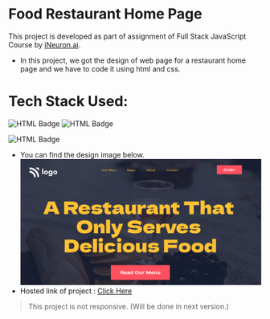 
# Food Restaurant Home Page

This project is developed as part of assignment of Full Stack JavaScript Course by [iNeuron.ai](https://ineuron.ai/).

- In this project, we got the design of web page for a restaurant home page and we have to code it using html and css.

# Tech Stack Used:
![HTML Badge](https://img.shields.io/static/v1?label&message=HTML&color=red) ![HTML Badge](https://img.shields.io/static/v1?label&message=CSS&color=green)

![HTML Badge](https://img.shields.io/static/v1?label=version&message=1.0&color=blue)
- You can find the design image below.
![project snap](./thumbnail.png)
- Hosted link of project : [Click Here](https://diliprathodrd.github.io/food-restaurant-home-page/)
> This project is not responsive. (Will be done in next version.)
